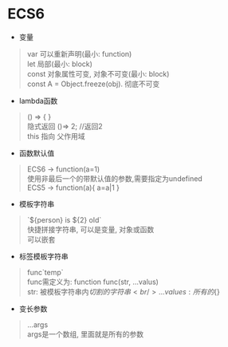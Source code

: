 # ECS6

+ 变量
> var 可以重新声明(最小: function)<br/>
> let 局部(最小: block)<br/>
> const 对象属性可变, 对象不可变(最小: block)<br/>
> const A = Object.freeze(obj). 彻底不可变
+ lambda函数
> () => { }<br/>
> 隐式返回 ()=> 2; //返回2<br/>
> this 指向 父作用域
+ 函数默认值
> ECS6 -> function(a=1)<br/>
> 使用非最后一个的带默认值的参数,需要指定为undefined<br>
> ECS5 -> function(a){ a=a|1 }
+ 模板字符串
> \`${person} is ${2} old\`<br/>
> 快捷拼接字符串, 可以是变量, 对象或函数<br/>
> 可以嵌套
+ 标签模板字符串
> func\`temp\`<br/>
> func需定义为: function func(str, ...valus)<br/>
> str: 被模板字符串内${}切割的字符串<br/>
> ...values: 所有的${}
+ 变长参数
> ...args<br/>
> args是一个数组, 里面就是所有的参数
